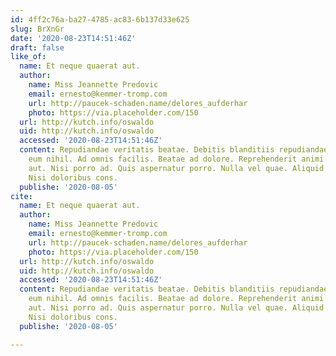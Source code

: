 ```yaml
---
id: 4ff2c76a-ba27-4785-ac83-6b137d33e625
slug: BrXnGr
date: '2020-08-23T14:51:46Z'
draft: false
like_of:
  name: Et neque quaerat aut.
  author:
    name: Miss Jeannette Predovic
    email: ernesto@kemmer-tromp.com
    url: http://paucek-schaden.name/delores_aufderhar
    photo: https://via.placeholder.com/150
  url: http://kutch.info/oswaldo
  uid: http://kutch.info/oswaldo
  accessed: '2020-08-23T14:51:46Z'
  content: Repudiandae veritatis beatae. Debitis blanditiis repudiandae. Suscipit
    eum nihil. Ad omnis facilis. Beatae ad dolore. Reprehenderit animi ipsa. Ut aut
    aut. Nisi porro ad. Quis aspernatur porro. Nulla vel quae. Aliquid ut numquam.
    Nisi doloribus cons.
  publishe: '2020-08-05'
cite:
  name: Et neque quaerat aut.
  author:
    name: Miss Jeannette Predovic
    email: ernesto@kemmer-tromp.com
    url: http://paucek-schaden.name/delores_aufderhar
    photo: https://via.placeholder.com/150
  url: http://kutch.info/oswaldo
  uid: http://kutch.info/oswaldo
  accessed: '2020-08-23T14:51:46Z'
  content: Repudiandae veritatis beatae. Debitis blanditiis repudiandae. Suscipit
    eum nihil. Ad omnis facilis. Beatae ad dolore. Reprehenderit animi ipsa. Ut aut
    aut. Nisi porro ad. Quis aspernatur porro. Nulla vel quae. Aliquid ut numquam.
    Nisi doloribus cons.
  publishe: '2020-08-05'

---
```



